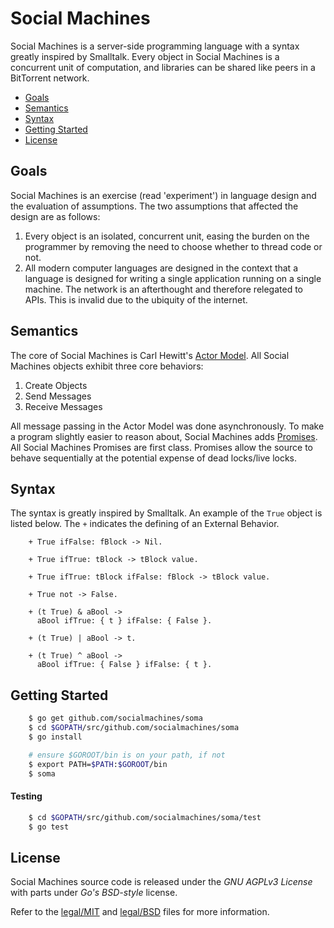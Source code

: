 # Social Machines
Social Machines is a server-side programming language with a syntax greatly inspired by Smalltalk. Every object in Social Machines is a concurrent unit of computation, and libraries can be shared like peers in a BitTorrent network.

 * [Goals](#goals)
 * [Semantics](#semantics)
 * [Syntax](#syntax)
 * [Getting Started](#getting-started)
 * [License](#license)

## Goals
Social Machines is an exercise (read 'experiment') in language design and the evaluation of assumptions. The two assumptions that affected the design are as follows:

1. Every object is an isolated, concurrent unit, easing the burden on the programmer by removing the need to choose whether to thread code or not.
2. All modern computer languages are designed in the context that a language is designed for writing a single application running on a single machine. The network is an afterthought and therefore relegated to APIs. This is invalid due to the ubiquity of the internet.

## Semantics
The core of Social Machines is Carl Hewitt's [Actor Model](https://en.wikipedia.org/wiki/Actor_model). All Social Machines objects exhibit three core behaviors:

1. Create Objects
2. Send Messages
3. Receive Messages

All message passing in the Actor Model was done asynchronously. To make a program slightly easier to reason about, Social Machines adds [Promises](https://en.wikipedia.org/wiki/Futures_and_promises). All Social Machines Promises are first class.  Promises allow the source to behave sequentially at the potential expense of dead locks/live locks.

## Syntax
The syntax is greatly inspired by Smalltalk.  An example of the ```True``` object is listed below. The ```+``` indicates the defining of an External Behavior.
```smalltalk
    + True ifFalse: fBlock -> Nil.

    + True ifTrue: tBlock -> tBlock value.

    + True ifTrue: tBlock ifFalse: fBlock -> tBlock value.

    + True not -> False.

    + (t True) & aBool ->
      aBool ifTrue: { t } ifFalse: { False }.

    + (t True) | aBool -> t.

    + (t True) ^ aBool ->
      aBool ifTrue: { False } ifFalse: { t }.
```
## Getting Started
```bash
    $ go get github.com/socialmachines/soma
    $ cd $GOPATH/src/github.com/socialmachines/soma
    $ go install

    # ensure $GOROOT/bin is on your path, if not
    $ export PATH=$PATH:$GOROOT/bin
    $ soma
```

#### Testing
```bash
    $ cd $GOPATH/src/github.com/socialmachines/soma/test
    $ go test
```

## License
Social Machines source code is released under the *GNU AGPLv3 License* with parts under *Go's BSD-style* license.

Refer to the [legal/MIT](https://github.com/socialmachines/soma/tree/master/legal/MIT) and [legal/BSD](https://github.com/socialmachines/soma/tree/master/legal/BSD) files for more information.
